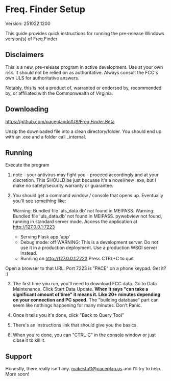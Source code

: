 # Freq. Finder Setup 

Version: 251022.1200

This guide provides quick instructions for running the pre-release Windows version(s) of Freq.Finder

## Disclaimers
This is a new, pre-release program in active development. Use at your own risk. It should not be relied on as authoritative. Always consult the FCC's own ULS for authoritative answers. 

Notably, this is not a product of, warranted or endorsed by, recommended by, or affiliated with the Commonwealth of Virginia. 

## Downloading
https://github.com/paceplandotUS/Freq.Finder.Beta

Unzip the downloaded file into a clean directory/folder. You should end up with an .exe and a folder call _internal.


## Running
Execute the program
1. note - your antivirus may fight you - proceed accordingly and at your discretion. 
This SHOULD be just becuase it's a novel/new .exe, but I make no safety/security warranty or guarantee.

2. You should get a command window / console that opens up. Eventually you'll see something like: 

    Warning: Bundled file 'uls_data.db' not found in MEIPASS.
    Warning: Bundled file 'uls_data.db' not found in MEIPASS.
    pywebview not found, running in standard server mode.
    Access the application at http://127.0.0.1:7223
    * Serving Flask app 'app'
    * Debug mode: off
    WARNING: This is a development server. Do not use it in a production deployment. Use a production WSGI server instead.
    * Running on http://127.0.0.1:7223
    Press CTRL+C to quit

Open a browser to that URL. Port 7223 is "PACE" on a phone keypad. Get it? :) 

3. The first time you run, you'll need to download FCC data. Go to Data Maintenance. Click Start Data Update.
**When it says "can take a significant amount of time" it means it. Like 20+ minutes depending on your connection and PC speed.**
The "building database" part can seem like nothings happening for many minutes. Don't Panic. 

4. Once it tells you it's done, click "Back to Query Tool"

5. There's an instructions link that should give you the basics. 

6. When you're done, you can "CTRL-C" in the console window or just close it to kill it. 


## Support
Honestly, there really isn't any. makestuff@paceplan.us and I'll try to help. More soon!    